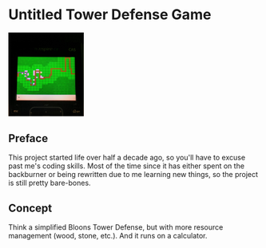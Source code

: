 # Untitled Tower Defense Game

<img src="screenshot.jpg" width="30%" height="30%"/>

## Preface
This project started life over half a decade ago, so you'll have to excuse past me's coding skills.
Most of the time since it has either spent on the backburner or being rewritten due to me learning new things, so the project is still pretty bare-bones.

## Concept
Think a simplified Bloons Tower Defense, but with more resource management (wood, stone, etc.). And it runs on a calculator.
